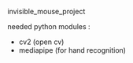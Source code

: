 invisible_mouse_project

needed python modules : 
- cv2 (open cv)
- mediapipe (for hand recognition)